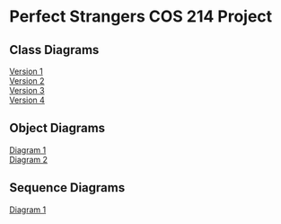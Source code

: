 # Perfect Strangers COS 214 Project
## Class Diagrams
[Version 1](https://github.com/SameetUP/COS214-Project/blob/main/Class%20Diagrams/Class%20Diagram%20-%20V1.jpeg)<br />
[Version 2](https://github.com/SameetUP/COS214-Project/blob/main/Class%20Diagrams/Class%20Diagram%20-%20V2.jpg)<br />
[Version 3](https://github.com/SameetUP/COS214-Project/blob/main/Class%20Diagrams/Class%20Diagram%20-%20V3.jpg)<br />
[Version 4](https://github.com/SameetUP/COS214-Project/blob/main/Class%20Diagrams/Class%20Diagram%20-%20V4.jpg)<br />
## Object Diagrams
[Diagram 1](https://github.com/SameetUP/COS214-Project/blob/main/Object%20Diagrams/Diagram%20i.png)<br />
[Diagram 2](https://github.com/SameetUP/COS214-Project/blob/main/Object%20Diagrams/Diagram%20ii.png)<br />
## Sequence Diagrams
[Diagram 1](https://github.com/SameetUP/COS214-Project/blob/main/Sequence%26CommunicationDiagrams/214ProjectMainSequenceDiagram.jpg)<br />
